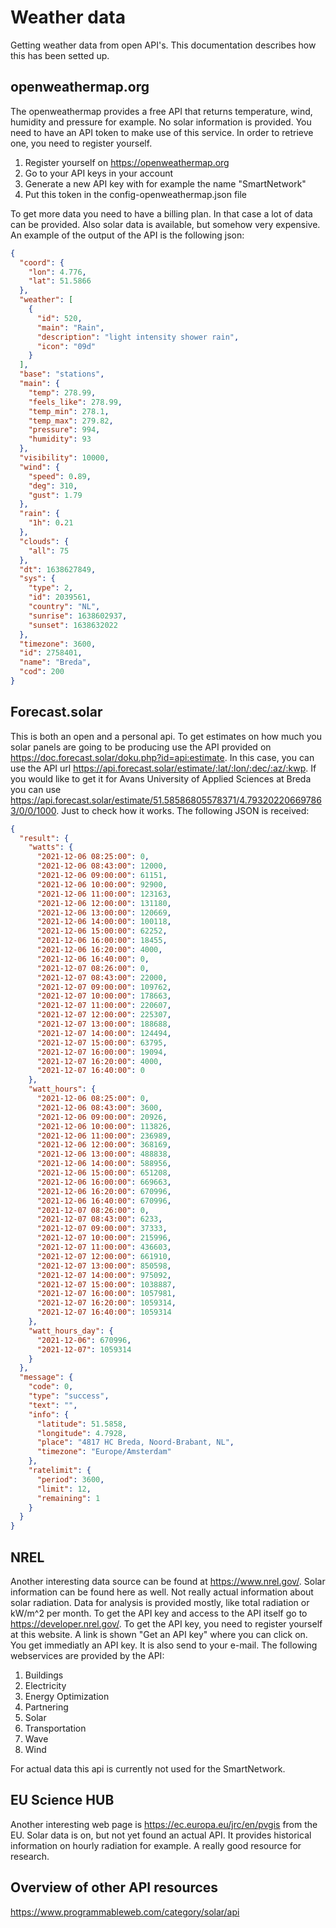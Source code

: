 # Weather data
Getting weather data from open API's. This documentation describes how this has been setted up.

## openweathermap.org
The openweathermap provides a free API that returns temperature, wind, humidity and pressure for example. No solar information is provided. You need to have an API token to make use of this service. In order to retrieve one, you need to register yourself.
1. Register yourself on https://openweathermap.org
2. Go to your API keys in your account
3. Generate a new API key with for example the name "SmartNetwork"
4. Put this token in the config-openweathermap.json file

To get more data you need to have a billing plan. In that case a lot of data can be provided. Also solar data is available, but somehow very expensive. An example of the output of the API is the following json:
````json
{
  "coord": {
    "lon": 4.776,
    "lat": 51.5866
  },
  "weather": [
    {
      "id": 520,
      "main": "Rain",
      "description": "light intensity shower rain",
      "icon": "09d"
    }
  ],
  "base": "stations",
  "main": {
    "temp": 278.99,
    "feels_like": 278.99,
    "temp_min": 278.1,
    "temp_max": 279.82,
    "pressure": 994,
    "humidity": 93
  },
  "visibility": 10000,
  "wind": {
    "speed": 0.89,
    "deg": 310,
    "gust": 1.79
  },
  "rain": {
    "1h": 0.21
  },
  "clouds": {
    "all": 75
  },
  "dt": 1638627849,
  "sys": {
    "type": 2,
    "id": 2039561,
    "country": "NL",
    "sunrise": 1638602937,
    "sunset": 1638632022
  },
  "timezone": 3600,
  "id": 2758401,
  "name": "Breda",
  "cod": 200
}
````

## Forecast.solar
This is both an open and a personal api. To get estimates on how much you solar panels are going to be producing use the API provided on https://doc.forecast.solar/doku.php?id=api:estimate. In this case, you can use the API url https://api.forecast.solar/estimate/:lat/:lon/:dec/:az/:kwp. If you would like to get it for Avans University of Applied Sciences at Breda you can use https://api.forecast.solar/estimate/51.58586805578371/4.793202206697863/0/0/1000. Just to check how it works. The following JSON is received:

````json
{
  "result": {
    "watts": {
      "2021-12-06 08:25:00": 0,
      "2021-12-06 08:43:00": 12000,
      "2021-12-06 09:00:00": 61151,
      "2021-12-06 10:00:00": 92900,
      "2021-12-06 11:00:00": 123163,
      "2021-12-06 12:00:00": 131180,
      "2021-12-06 13:00:00": 120669,
      "2021-12-06 14:00:00": 100118,
      "2021-12-06 15:00:00": 62252,
      "2021-12-06 16:00:00": 18455,
      "2021-12-06 16:20:00": 4000,
      "2021-12-06 16:40:00": 0,
      "2021-12-07 08:26:00": 0,
      "2021-12-07 08:43:00": 22000,
      "2021-12-07 09:00:00": 109762,
      "2021-12-07 10:00:00": 178663,
      "2021-12-07 11:00:00": 220607,
      "2021-12-07 12:00:00": 225307,
      "2021-12-07 13:00:00": 188688,
      "2021-12-07 14:00:00": 124494,
      "2021-12-07 15:00:00": 63795,
      "2021-12-07 16:00:00": 19094,
      "2021-12-07 16:20:00": 4000,
      "2021-12-07 16:40:00": 0
    },
    "watt_hours": {
      "2021-12-06 08:25:00": 0,
      "2021-12-06 08:43:00": 3600,
      "2021-12-06 09:00:00": 20926,
      "2021-12-06 10:00:00": 113826,
      "2021-12-06 11:00:00": 236989,
      "2021-12-06 12:00:00": 368169,
      "2021-12-06 13:00:00": 488838,
      "2021-12-06 14:00:00": 588956,
      "2021-12-06 15:00:00": 651208,
      "2021-12-06 16:00:00": 669663,
      "2021-12-06 16:20:00": 670996,
      "2021-12-06 16:40:00": 670996,
      "2021-12-07 08:26:00": 0,
      "2021-12-07 08:43:00": 6233,
      "2021-12-07 09:00:00": 37333,
      "2021-12-07 10:00:00": 215996,
      "2021-12-07 11:00:00": 436603,
      "2021-12-07 12:00:00": 661910,
      "2021-12-07 13:00:00": 850598,
      "2021-12-07 14:00:00": 975092,
      "2021-12-07 15:00:00": 1038887,
      "2021-12-07 16:00:00": 1057981,
      "2021-12-07 16:20:00": 1059314,
      "2021-12-07 16:40:00": 1059314
    },
    "watt_hours_day": {
      "2021-12-06": 670996,
      "2021-12-07": 1059314
    }
  },
  "message": {
    "code": 0,
    "type": "success",
    "text": "",
    "info": {
      "latitude": 51.5858,
      "longitude": 4.7928,
      "place": "4817 HC Breda, Noord-Brabant, NL",
      "timezone": "Europe/Amsterdam"
    },
    "ratelimit": {
      "period": 3600,
      "limit": 12,
      "remaining": 1
    }
  }
}
````

## NREL
Another interesting data source can be found at https://www.nrel.gov/. Solar information can be found here as well. Not really actual information about solar radiation. Data for analysis is provided mostly, like total radiation or kW/m^2 per month. To get the API key and access to the API itself go to https://developer.nrel.gov/. To get the API key, you need to register yourself at this website. A link is shown "Get an API key" where you can click on. You get immediatly an API key. It is also send to your e-mail. The following webservices are provided by the API:
1. Buildings
2. Electricity
3. Energy Optimization
4. Partnering
5. Solar
6. Transportation
7. Wave
8. Wind

For actual data this api is currently not used for the SmartNetwork.

## EU Science HUB
Another interesting web page is https://ec.europa.eu/jrc/en/pvgis from the EU. Solar data is on, but not yet found an actual API. It provides historical information on hourly radiation for example. A really good resource for research.

## Overview of other API resources
https://www.programmableweb.com/category/solar/api
